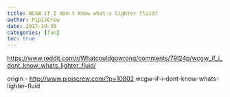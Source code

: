 ```yaml
---
title: WCGW if I don-t know what-s lighter fluid?
author: PipisCrew
date: 2017-10-30
categories: [fun]
toc: true
---
```


https://www.reddit.com/r/Whatcouldgowrong/comments/79l24p/wcgw_if_i_dont_know_whats_lighter_fluid/

origin - http://www.pipiscrew.com/?p=10802 wcgw-if-i-dont-know-whats-lighter-fluid